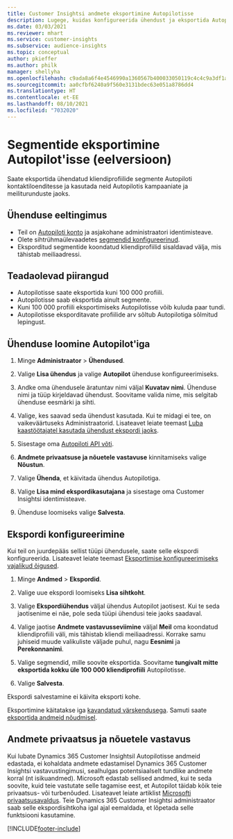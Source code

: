 ```yaml
---
title: Customer Insightsi andmete eksportimine Autopilotisse
description: Lugege, kuidas konfigureerida ühendust ja eksportida Autopilot'isse.
ms.date: 03/03/2021
ms.reviewer: mhart
ms.service: customer-insights
ms.subservice: audience-insights
ms.topic: conceptual
author: pkieffer
ms.author: philk
manager: shellyha
ms.openlocfilehash: c9ada8a6f4e4546990a1360567b400033050119c4c4c9a3df1af8fcaab75e157
ms.sourcegitcommit: aa0cfbf6240a9f560e3131bdec63e051a8786dd4
ms.translationtype: HT
ms.contentlocale: et-EE
ms.lasthandoff: 08/10/2021
ms.locfileid: "7032020"
---
```

# <a name="export-segments-to-autopilot-preview"></a>Segmentide eksportimine Autopilot'isse (eelversioon)

Saate eksportida ühendatud kliendiprofiilide segmente Autopiloti kontaktiloenditesse ja kasutada neid Autopilotis kampaaniate ja meiliturunduste jaoks. 

## <a name="prerequisites-for-a-connection"></a>Ühenduse eeltingimus

-   Teil on [Autopiloti konto](https://www.autopilothq.com/) ja asjakohane administraatori identimisteave.
-   Olete sihtrühmaülevaadetes [segmendid konfigureerinud](segments.md).
-   Eksporditud segmentide koondatud kliendiprofiilid sisaldavad välja, mis tähistab meiliaadressi.

## <a name="known-limitations"></a>Teadaolevad piirangud

- Autopilotisse saate eksportida kuni 100 000 profiili.
- Autopilotisse saab eksportida ainult segmente.
- Kuni 100 000 profiili eksportimiseks Autopilotisse võib kuluda paar tundi. 
- Autopilotisse eksporditavate profiilide arv sõltub Autopilotiga sõlmitud lepingust.

## <a name="set-up-connection-to-autopilot"></a>Ühenduse loomine Autopilot'iga

1. Minge **Administraator** > **Ühendused**.

1. Valige **Lisa ühendus** ja valige **Autopilot** ühenduse konfigureerimiseks.

1. Andke oma ühendusele äratuntav nimi väljal **Kuvatav nimi**. Ühenduse nimi ja tüüp kirjeldavad ühendust. Soovitame valida nime, mis selgitab ühenduse eesmärki ja sihti.

1. Valige, kes saavad seda ühendust kasutada. Kui te midagi ei tee, on vaikeväärtuseks Administraatorid. Lisateavet leiate teemast [Luba kaastöötajatel kasutada ühendust ekspordi jaoks](connections.md#allow-contributors-to-use-a-connection-for-exports).

3. Sisestage oma [Autopiloti API võti](https://autopilot.docs.apiary.io/#).

1. **Andmete privaatsuse ja nõuetele vastavuse** kinnitamiseks valige **Nõustun**.

1. Valige **Ühenda**, et käivitada ühendus Autopilotiga.

1. Valige **Lisa mind ekspordikasutajana** ja sisestage oma Customer Insightsi identimisteave.

1. Ühenduse loomiseks valige **Salvesta**.

## <a name="configure-an-export"></a>Ekspordi konfigureerimine

Kui teil on juurdepääs sellist tüüpi ühendusele, saate selle ekspordi konfigureerida. Lisateavet leiate teemast [Eksportimise konfigureerimiseks vajalikud õigused](export-destinations.md#set-up-a-new-export).

1. Minge **Andmed** > **Ekspordid**.

1. Valige uue ekspordi loomiseks **Lisa sihtkoht**.

1. Valige **Ekspordiühendus** väljal ühendus Autopilot jaotisest. Kui te seda jaotisenime ei näe, pole seda tüüpi ühendusi teie jaoks saadaval.

3. Valige jaotise **Andmete vastavusseviimine** väljal **Meil** oma koondatud kliendiprofiili väli, mis tähistab kliendi meiliaadressi. Korrake samu juhiseid muude valikuliste väljade puhul, nagu **Eesnimi** ja **Perekonnanimi**.

1. Valige segmendid, mille soovite eksportida. Soovitame **tungivalt mitte eksportida kokku üle 100 000 kliendiprofiili** Autopilotisse. 

1. Valige **Salvesta**.

Ekspordi salvestamine ei käivita eksporti kohe.

Eksportimine käitatakse iga [kavandatud värskendusega](system.md#schedule-tab). Samuti saate [eksportida andmeid nõudmisel](export-destinations.md#run-exports-on-demand). 

## <a name="data-privacy-and-compliance"></a>Andmete privaatsus ja nõuetele vastavus

Kui lubate Dynamics 365 Customer Insightsil Autopilotisse andmeid edastada, ei kohaldata andmete edastamisel Dynamics 365 Customer Insightsi vastavustingimusi, sealhulgas potentsiaalselt tundlike andmete korral (nt isikuandmed). Microsoft edastab sellised andmed, kui te seda soovite, kuid teie vastutate selle tagamise eest, et Autopilot täidab kõik teie privaatsus- või turbenõuded. Lisateavet leiate artiklist [Microsofti privaatsusavaldus](https://go.microsoft.com/fwlink/?linkid=396732).
Teie Dynamics 365 Customer Insightsi administraator saab selle ekspordisihtkoha igal ajal eemaldada, et lõpetada selle funktsiooni kasutamine.


[!INCLUDE[footer-include](../includes/footer-banner.md)]
